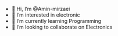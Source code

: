 - 👋 Hi, I’m @Amin-mirzaei
- 👀 I’m interested in electronic
- 🌱 I’m currently learning Programming
- 💞️ I’m looking to collaborate on Electronics

<!---
Amin-mirzaei/Amin-mirzaei is a ✨ special ✨ repository because its `README.md` (this file) appears on your GitHub profile.
You can click the Preview link to take a look at your changes.
--->
